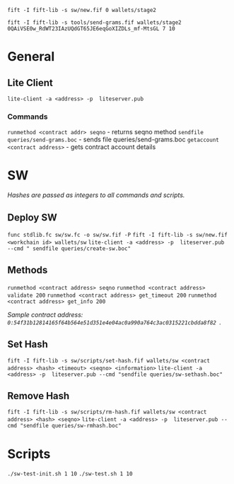 

`fift -I fift-lib -s sw/new.fif 0 wallets/stage2`

`fift -I fift-lib -s tools/send-grams.fif wallets/stage2 0QAiVSE0w_RdWT23IAzUQdGT65JE6eqGoXIZDLs_mf-MtsGL 7 10`

# General

## Lite Client
`lite-client -a <address> -p  liteserver.pub`

### Commands 
`runmethod <contract addr> seqno` - returns seqno method
`sendfile queries/send-grams.boc` - sends file queries/send-grams.boc
`getaccount <contract address>` - gets contract account details

# SW

*Hashes are passed as integers to all commands and scripts.*

## Deploy SW
`func stdlib.fc sw/sw.fc -o sw/sw.fif -P`
`fift -I fift-lib -s sw/new.fif <workchain id> wallets/sw`
`lite-client -a <address> -p  liteserver.pub --cmd " sendfile queries/create-sw.boc"`

## Methods

`runmethod <contract address> seqno`
`runmethod <contract address> validate 200`
`runmethod <contract address> get_timeout 200`
`runmethod <contract address> get_info 200`

*Sample contract address: `0:54f31b12814165f64b564e51d351e4e04ac0a990a764c3ac0315221cbdda8f82 `.*

## Set Hash
`fift -I fift-lib -s sw/scripts/set-hash.fif wallets/sw <contract address> <hash> <timeout> <seqno> <information>`
`lite-client -a <address> -p  liteserver.pub --cmd "sendfile queries/sw-sethash.boc"`

## Remove Hash
`fift -I fift-lib -s sw/scripts/rm-hash.fif wallets/sw <contract address> <hash> <seqno>`
`lite-client -a <address> -p  liteserver.pub --cmd "sendfile queries/sw-rmhash.boc"`

# Scripts
`./sw-test-init.sh 1 10`
`./sw-test.sh 1 10`